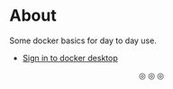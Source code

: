 # About
Some docker basics for day to day use.

* <a href="https://docs.docker.com/desktop/get-started/#credentials-management-for-linux-users">Sign in to docker desktop</a>
<p align="center">
&#9678; &#9678; &#9678;
</p>
